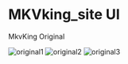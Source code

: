 # MKVking_site UI

MkvKing Original

![original1](https://github.com/mridhulps/MKVking_Replica/assets/150352769/75b84c4d-9928-4e3b-8105-4f856f4cc890)
![original2](https://github.com/mridhulps/MKVking_Replica/assets/150352769/0cdb9072-3e39-4816-b809-9a1502dd2d87)
![original3](https://github.com/mridhulps/MKVking_Replica/assets/150352769/eb7b8680-8973-49b4-baf2-77d7c86b2c1e)
